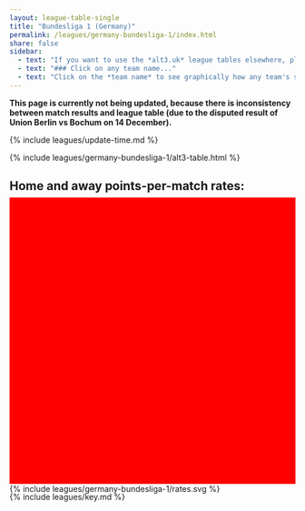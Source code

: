 ```yaml
---
layout: league-table-single
title: "Bundesliga 1 (Germany)"
permalink: /leagues/germany-bundesliga-1/index.html
share: false
sidebar:
  - text: "If you want to use the *alt3.uk* league tables elsewhere, please be sure to read the [License and Disclaimer](/about/license) page first."
  - text: "### Click on any team name..."
  - text: "Click on the *team name* to see graphically how any team's schedule strength evolves through the season."
---
```


**This page is currently not being updated, because there is inconsistency between match results and league table (due to the disputed result of Union Berlin vs Bochum on 14 December).**

<!-- {% include leagues/new-season-message.md %} -->

{% include leagues/update-time.md %}

<!-- This page is normally updated at around 1 a.m. (UK time), on days after a match has been played. -->

{% include leagues/germany-bundesliga-1/alt3-table.html %}

<style>
.svg-wrap {
    background-color:red;
    height:0;
    padding-top:100%; /* 350px/550px */
	margin-top:-10px;
    position: relative;
}

svg {
    background-color: white;
    height: 100%;
    display:block;
    width: 100%;
    position: absolute;
    top:0;
    left:0;
}
</style>

## Home and away points-per-match rates:

<div class="svg-wrap">
{% include leagues/germany-bundesliga-1/rates.svg %}
</div>

{% include leagues/key.md %}
